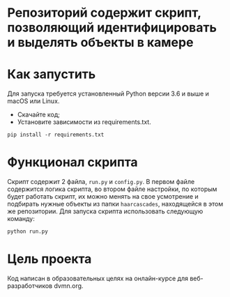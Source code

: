 # Репозиторий содержит скрипт, позволяющий идентифицировать и выделять объекты в камере

# Как запустить
Для запуска требуется установленный Python версии 3.6 и выше и macOS или Linux.

- Скачайте код;
- Установите зависимости из requirements.txt.
```
pip install -r requirements.txt
```
# Функционал скрипта
Скрипт содержит 2 файла, `run.py` и `config.py`. В первом файле содержится логика скрипта, во втором файле настройки, по которым будет работать скрипт, их можно менять на свое усмотрение и подбирать нужные объекты из папки `haarcascades`, находящейся в этом же репозитории.
Для запуска скрипта использовать следующую команду:

```
python run.py
```

# Цель проекта

Код написан в образовательных целях на онлайн-курсе для веб-разработчиков dvmn.org.
